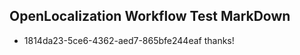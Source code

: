 ## OpenLocalization Workflow Test MarkDown
* 1814da23-5ce6-4362-aed7-865bfe244eaf thanks!

<!--HONumber=Aug16_HO5-->


